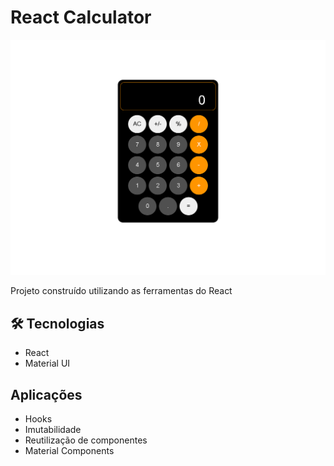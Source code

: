 
# React Calculator

![preview](./public/preview.png)

Projeto construído utilizando as ferramentas do React

## 🛠 Tecnologias

- React
- Material UI

## Aplicações

- Hooks
- Imutabilidade
- Reutilização de componentes
- Material Components
